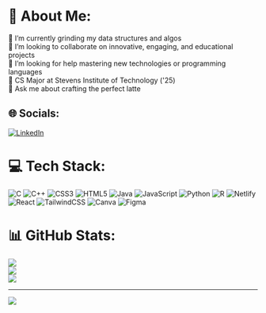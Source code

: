 # 💫 About Me:
🔭 I’m currently grinding my data structures and algos<br>👯 I’m looking to collaborate on innovative, engaging, and educational projects<br>🤝 I’m looking for help mastering new technologies or programming languages<br>🌱 CS Major at Stevens Institute of Technology ('25)<br>💬 Ask me about crafting the perfect latte


## 🌐 Socials:
[![LinkedIn](https://img.shields.io/badge/LinkedIn-%230077B5.svg?logo=linkedin&logoColor=white)]([andrew-krasinski](https://www.linkedin.com/in/andrew-krasinski-407a43224/)) 

# 💻 Tech Stack:
![C](https://img.shields.io/badge/c-%2300599C.svg?style=for-the-badge&logo=c&logoColor=white) ![C++](https://img.shields.io/badge/c++-%2300599C.svg?style=for-the-badge&logo=c%2B%2B&logoColor=white) ![CSS3](https://img.shields.io/badge/css3-%231572B6.svg?style=for-the-badge&logo=css3&logoColor=white) ![HTML5](https://img.shields.io/badge/html5-%23E34F26.svg?style=for-the-badge&logo=html5&logoColor=white) ![Java](https://img.shields.io/badge/java-%23ED8B00.svg?style=for-the-badge&logo=java&logoColor=white) ![JavaScript](https://img.shields.io/badge/javascript-%23323330.svg?style=for-the-badge&logo=javascript&logoColor=%23F7DF1E) ![Python](https://img.shields.io/badge/python-3670A0?style=for-the-badge&logo=python&logoColor=ffdd54) ![R](https://img.shields.io/badge/r-%23276DC3.svg?style=for-the-badge&logo=r&logoColor=white) ![Netlify](https://img.shields.io/badge/netlify-%23000000.svg?style=for-the-badge&logo=netlify&logoColor=#00C7B7) ![React](https://img.shields.io/badge/react-%2320232a.svg?style=for-the-badge&logo=react&logoColor=%2361DAFB) ![TailwindCSS](https://img.shields.io/badge/tailwindcss-%2338B2AC.svg?style=for-the-badge&logo=tailwind-css&logoColor=white) ![Canva](https://img.shields.io/badge/Canva-%2300C4CC.svg?style=for-the-badge&logo=Canva&logoColor=white) 	![Figma](https://img.shields.io/badge/figma-%23F24E1E.svg?style=for-the-badge&logo=figma&logoColor=white)
# 📊 GitHub Stats:
![](https://github-readme-stats.vercel.app/api?username=andrewkrasinski&theme=dark&hide_border=false&include_all_commits=false&count_private=false)<br/>
![](https://github-readme-streak-stats.herokuapp.com/?user=andrewkrasinski&theme=dark&hide_border=false)<br/>
![](https://github-readme-stats.vercel.app/api/top-langs/?username=andrewkrasinski&theme=dark&hide_border=false&include_all_commits=false&count_private=false&layout=compact)

---
[![](https://visitcount.itsvg.in/api?id=andrewkrasinski&icon=0&color=0)](https://visitcount.itsvg.in)

<!-- Proudly created with GPRM ( https://gprm.itsvg.in ) -->
